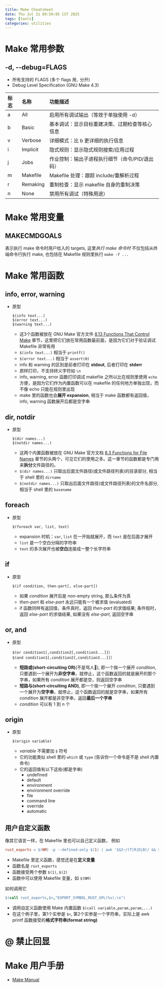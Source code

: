 ```yaml
---
title: Make Cheatsheet
date: Thu Jul 31 09:59:05 CST 2025
tags: [tools]
categories: utilities
---
```



<!--more-->
# Make 常用参数

## -d, --debug=FLAGS

- 所有支持的 FLAGS (多个 flags 用`,` 分开)
- Debug Level Specification (GNU Make 4.3)

| 标志 |名称	|功能描述|
|:----|:-----|:------|
| a	| All	     |启用所有调试输出（等效于单独使用 -d）|
| b	| Basic	   |基本调试：显示目标重建决策、过期检查等核心信息|
| v	| Verbose	 |详细模式：比 b 更详细的执行信息|
| i	| Implicit |隐式规则：显示隐式规则搜索/应用过程|
| j	| Jobs	   |作业控制：输出子进程执行细节（命令/PID/退出码）|
| m	| Makefile |Makefile 处理：跟踪 include/重解析过程|
| r	| Remaking |重制检查：显示 makefile 自身的重制决策|
| n	| None	   |禁用所有调试（特殊用途） |

# Make 常用变量

## MAKECMDGOALS

表示执行 make 命令时用户给入的 targets, 这里*执行 make 命令时* 不仅包括从终端命令行执行 make, 也包括在 Makefile 规则里执行 `make -f ...`

# Make 常用函数

## info, error, warning

- 原型
  ```
  $(info text...)
  $(error text...)
  $(warning text...)
  ```
  * 这3个函数被放在 GNU Make 官方文件 [8.13 Functions That Control Make](https://www.gnu.org/software/make/manual/html_node/Make-Control-Functions.html) 章节，这里把它们放在常用函数最前面，是因为它们对于验证调试 Makefile 非常有用
  * `$(info text...)` 相当于 `printf()`
  * `$(error text...)` 相当于 `assert(0)`
  * info 和 warning 的区别是前者打印在 **stdout**, 后者打印在 **stderr**
  * 原样打印，不支持转义字符如 `\n`
  * info, warning, error 函数打印调试 makefile 之所以比在规则里使用 `echo` 方便，是因为它们作为内置函数可以在 makefile 的任何地方单独出现，而不像 echo 只能在规则里出现
  * make 里的函数也会**展开 expansion**, 相当于 make 函数都有返回值，info, warning 函数展开后都是空字串

## dir, notdir

- 原型
  ```
  $(dir names...)
  $(notdir names...)
  ```
  * 这两个内置函数被放在 GNU Make 官方文档 [8.3 Functions for File Names](https://www.gnu.org/software/make/manual/html_node/File-Name-Functions.html) 章节的头两个，可见它们的使用之多。这一章节的函数都是专门用来**拆分**文件路径的。
  * `$(dir names...)` 只取出后面文件路径(或文件路径列表)的目录部分, 相当于 shell 里的 `dirname`
  * `$(notdir names...)` 只取出后面文件路径(或文件路径列表)的文件名部分, 相当于 shell 里的 `basename`

## foreach

- 原型
  ```
  $(foreach var, list, text)
  ```
  * expansion 时机：`var`, `list` 在一开始就展开，而 `text` 是在后面才展开
  * `list` 是一个空白分隔的字符串
  * `text` 的多次展开也被**空白**连接成一整个长字符串

## if

- 原型
  ```
  $(if condition, then-part[, else-part])
  ```
  * 如果 *condition* 展开后是 non-empty string, 那么条件为真
  * *then-part* 和 *else-part* 永远只能有一个被求值 (evaluated)
  * if 函数同样有返回值，条件真时，返回 *then-part* 的求值结果; 条件假时，返回 *else-part* 的求值结果, 如果没有 *else-part*, 返回空字串

## or, and

- 原型
  ```
  $(or condition1[,condition2[,condition3...]]）
  $(and condition1[,condition2[,condition3...]]）
  ```
  * **短路或(short-circuiting OR)**(不是骂人🐶), 即一个挨一个展开 *condition*, 只要遇到一个展开为**非空字串**，就停止，这个函数返回的就是展开的那个字串，如果所有 *condition* 展开都是空，则返回空字串
  * **短路与(short-circuiting AND)**, 即一个挨一个展开 *condition*, 只要遇到一个展开为**空字串**，就停止，这个函数返回的就是空字串，如果所有 *condition* 展开都是非空字串，返回**最后一个字串**
  * *condition* 可以有 1 到 n 个
      
## origin

- 原型
  ```
  $(origin variable)
  ```
  * *variable* 不需要加 `$` 符号
  * 它的功能类似 shell 里的 `which` 或 `type` (告诉你一个命令是不是 shell 内置命令)
  * 它的返回值有以下这些(都是字串)
    - undefined
    - default
    - environment
    - environment override
    - file
    - command line
    - override
    - automatic
        
## 用户自定义函数

像其它语言一样，在 Makefile 里也可以自己定义函数， 例如

```makefile
rust_exports = $(NM) -p --defined-only $(1) | awk '$$2~/(T|R|D|B)/ && $$3!~/__(pfx|cfi|odr_asan)/ { printf $(2),$$3 }'
```
- Makefile 里定义函数，感觉还是在**定义变量**
- 函数名是 `rust_exports`
- 函数接受两个参数 `$(1)`, `$(2)`
- 函数中可以使用 Makefile 变量，如 `$(NM)`

如何调用它

```makefile
$(call rust_exports,$<,"EXPORT_SYMBOL_RUST_GPL(%s);\n")
```
- 调用自定义函数使用 Make 内置函数 `$(call variable,param,param,...)`
- 在这个例子里，第1个实参是 `$<`, 第2个实参是一个字符串，实际上是 awk printf 函数接受的**格式字符串(format string)** 
    
# @ 禁止回显
  
# Make 用户手册

- [Make Manual](https://www.gnu.org/software/make/manual/make.html)
